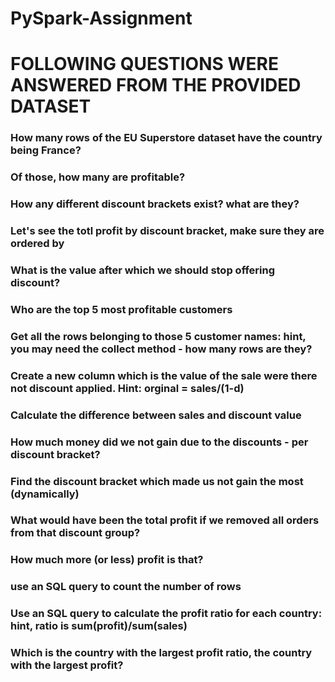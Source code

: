 # PySpark-Assignment
# FOLLOWING QUESTIONS WERE ANSWERED FROM THE PROVIDED DATASET 
### How many rows of the EU Superstore dataset have the country being France?
### Of those, how many are profitable?
### How any different discount brackets exist? what are they?
### Let's see the totl profit by discount bracket, make sure they are ordered by 
### What is the value after which we should stop offering discount?
### Who are the top 5 most profitable customers
### Get all the rows belonging to those 5 customer names: hint, you may need the collect method - how many rows are they?
### Create a new column which is the value of the sale were there not discount applied. Hint: orginal = sales/(1-d)
### Calculate the difference between sales and discount value
### How much money did we not gain due to the discounts - per discount bracket?
### Find the discount bracket which made us not gain the most (dynamically)
### What would have been the total profit if we removed all orders from that discount group?
### How much more (or less) profit is that?
### use an SQL query to count the number of rows
### Use an SQL query to calculate the profit ratio for each country: hint, ratio is sum(profit)/sum(sales)
### Which is the country with the largest profit ratio, the country with the largest profit?
